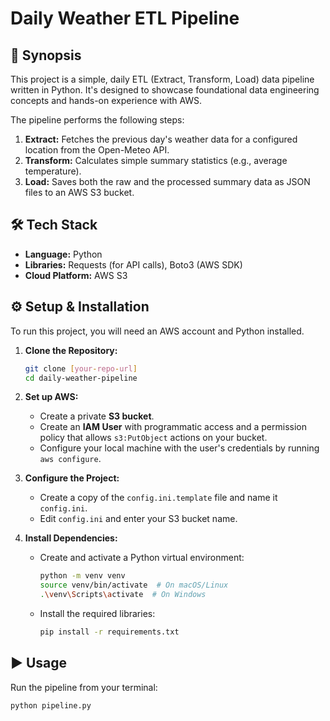 # Daily Weather ETL Pipeline

## 📝 Synopsis

This project is a simple, daily ETL (Extract, Transform, Load) data pipeline written in Python. It's designed to showcase foundational data engineering concepts and hands-on experience with AWS.

The pipeline performs the following steps:
1.  **Extract:** Fetches the previous day's weather data for a configured location from the Open-Meteo API.
2.  **Transform:** Calculates simple summary statistics (e.g., average temperature).
3.  **Load:** Saves both the raw and the processed summary data as JSON files to an AWS S3 bucket.

## 🛠️ Tech Stack

* **Language:** Python
* **Libraries:** Requests (for API calls), Boto3 (AWS SDK)
* **Cloud Platform:** AWS S3

## ⚙️ Setup & Installation

To run this project, you will need an AWS account and Python installed.

1.  **Clone the Repository:**
    ```bash
    git clone [your-repo-url]
    cd daily-weather-pipeline
    ```
2.  **Set up AWS:**
    * Create a private **S3 bucket**.
    * Create an **IAM User** with programmatic access and a permission policy that allows `s3:PutObject` actions on your bucket.
    * Configure your local machine with the user's credentials by running `aws configure`.

3.  **Configure the Project:**
    * Create a copy of the `config.ini.template` file and name it `config.ini`.
    * Edit `config.ini` and enter your S3 bucket name.

4.  **Install Dependencies:**
    * Create and activate a Python virtual environment:
        ```bash
        python -m venv venv
        source venv/bin/activate  # On macOS/Linux
        .\venv\Scripts\activate  # On Windows
        ```
    * Install the required libraries:
        ```bash
        pip install -r requirements.txt
        ```

## ▶️ Usage

Run the pipeline from your terminal:
```bash
python pipeline.py
